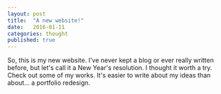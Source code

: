 ```yaml
---
layout: post
title:  "A new website!"
date:   2016-01-11
categories: thought
published: true
---
```


So, this is my new website. I've never kept a blog or ever really written before, but let's call it a New Year's resolution. I thought it worth a try. Check out some of my works. It's easier to write about my ideas than about... a portfolio redesign.